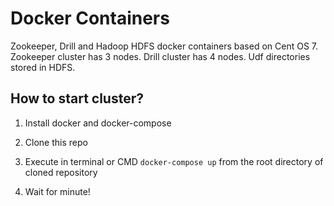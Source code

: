 # Docker Containers

Zookeeper, Drill and Hadoop HDFS docker containers based on Cent OS 7. 
Zookeeper cluster has 3 nodes.
Drill cluster has 4 nodes.
Udf directories stored in HDFS.

## How to start cluster?

1) Install docker and docker-compose

2) Clone this repo

3) Execute in terminal or CMD `docker-compose up` from the root directory of cloned repository

4) Wait for minute!
